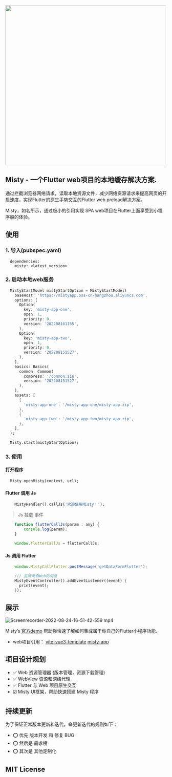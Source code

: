 <img src="https://user-images.githubusercontent.com/42698881/186885145-cbb49f25-1478-4d3b-976f-1858da9be0ca.png" width="500px">

## Misty - 一个Flutter web项目的本地缓存解决方案.

通过拦截浏览器网络请求，读取本地资源文件，减少网络资源请求来提高网页的开启速度，实现Flutter的原生手势交互的Flutter web preload解决方案。

Misty，如名所示，通过极小的引用实现 SPA web项目在Flutter上面享受到小程序般的体验。

## 使用

### 1. 导入(pubspec.yaml)
```
  dependencies:
    misty: <latest_version>
```
### 2. 启动本地web服务
```dart
  MistyStartModel mistyStartOption = MistyStartModel(
    baseHost: 'https://mistyapp.oss-cn-hangzhou.aliyuncs.com',
    options: [
      Option(
        key: 'misty-app-one',
        open: 1,
        priority: 0,
        version: '202208161155',
      ),
      Option(
        key: 'misty-app-two',
        open: 1,
        priority: 0,
        version: '202208151527',
      ),
    ],
    basics: Basics(
      common: Common(
        compress: '/common.zip',
        version: '202208151527',
      ),
    ),
    assets: [
      {
        'misty-app-one': '/misty-app-one/misty-app.zip',
      },
      {
        'misty-app-two': '/misty-app-two/misty-app.zip',
      },
    ],
  );

  Misty.start(mistyStartOption);
```
### 3. 使用

#### 打开程序
```dart
  Misty.openMisty(context, url);
```

#### Flutter 调用 Js
```dart
    MistyHandler().callJs('欢迎使用Misty！');
```

> Js 挂载 事件
```javascript
    function flutterCallJs(param : any) {
        console.log(param);
    }
    
    window.flutterCallJs = flutterCallJs;
```

#### Js 调用 Flutter
```javascript
    window.MistyCallFlutter.postMessage('getDataFormFlutter');
```

```dart
    /// 监听来自Web的消息
    MistyEventController().addEventListener((event) {
      print(event);
    });
```

## 展示
![Screenrecorder-2022-08-24-16-51-42-559 mp4](https://user-images.githubusercontent.com/42698881/186375888-1ea2fafd-dbe7-4b13-b4c9-b2f61e49860e.gif)

Misty’s [官方demo](https://github.com/Asscre/misty-app") 帮助你快速了解如何集成属于你自己的Flutter小程序功能.

- web项目引用： [vite-vue3-template](https://github.com/Asscre/vite-vue3-template)
              [misty-app](https://github.com/Asscre/misty-app)

## 项目设计规划
- ✅ Web 资源管理器 (版本管理，资源下载管理)
- ✅ WebView 资源和网络代理
- ✅️ Flutter 与 Web 项目原生交互
- ☑️ Misty UI框架，帮助快速搭建 Misty 程序


## 持续更新
为了保证正常版本更新和迭代，😁更新迭代的规则如下：
- ⭕️  优先 版本开发 和 修复 BUG
- ⭕️  然后是 需求榜
- ⭕️  其次是 其他定制化

## MIT License

